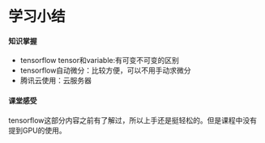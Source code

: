 # 学习小结

#### 知识掌握

- tensorflow tensor和variable:有可变不可变的区别
- tensorflow自动微分：比较方便，可以不用手动求微分
- 腾讯云使用：云服务器

#### 课堂感受

tensorflow这部分内容之前有了解过，所以上手还是挺轻松的。但是课程中没有提到GPU的使用。